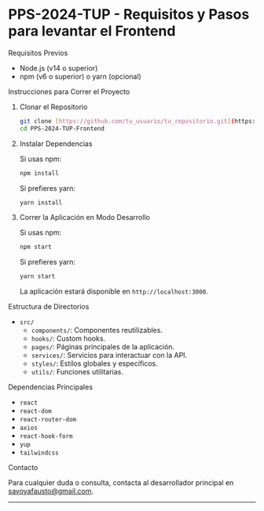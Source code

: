 # PPS-2024-TUP - Requisitos y Pasos para levantar el Frontend



Requisitos Previos

- Node.js (v14 o superior)
- npm (v6 o superior) o yarn (opcional)

Instrucciones para Correr el Proyecto

1. Clonar el Repositorio

   ```bash
   git clone [https://github.com/tu_usuario/tu_repositorio.git](https://github.com/FaustoSav/PPS-2024-TUP-Frontend.git)
   cd PPS-2024-TUP-Frontend
   ```

2. Instalar Dependencias

   Si usas npm:

   ```bash
   npm install
   ```

   Si prefieres yarn:

   ```bash
   yarn install
   ```



3. Correr la Aplicación en Modo Desarrollo

   Si usas npm:

   ```bash
   npm start
   ```

   Si prefieres yarn:

   ```bash
   yarn start
   ```

   La aplicación estará disponible en `http://localhost:3000`.




Estructura de Directorios

- `src/`
  - `components/`: Componentes reutilizables.
  - `hooks/`: Custom hooks.
  - `pages/`: Páginas principales de la aplicación.
  - `services/`: Servicios para interactuar con la API.
  - `styles/`: Estilos globales y específicos.
  - `utils/`: Funciones utilitarias.

Dependencias Principales

- `react`
- `react-dom`
- `react-router-dom`
- `axios`
- `react-hook-form`
- `yup`
- `tailwindcss`



Contacto

Para cualquier duda o consulta, contacta al desarrollador principal en savoyafausto@gmail.com.

---

